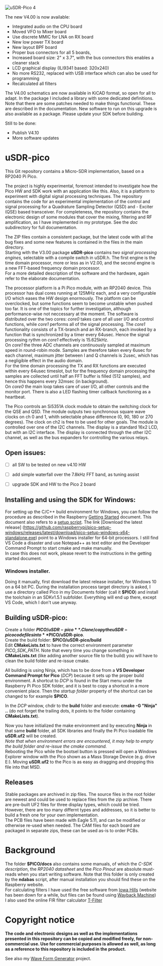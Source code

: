 ![uSDR-Pico 4](https://github.com/ArjanteMarvelde/uSDR-pico/main/doc/uSDR-Pico4.jpg)  

The new V4.00 is now available:  
- Integrated audio on the CPU board  
- Moved VFO to Mixer board    
- Use discrete MMIC for LNA on RX board  
- New low power TX board  
- New layout BPF board  
- Proper bus connectors for all 5 boards,  
- Increased board size: 2" x 3.7", with the bus connectors this enables a cleaner stack  
- LCD graphical display (ILI9341 based: 320x240)  
- No more RS232, replaced with USB interface which can also be used for programming  
- Recalculated all filters  

The V4.00 schematics are now available in KiCAD format, so open for all to adapt. In the package I included a library with some dedicated definitions. Note that there are some patches needed to make things functional. These are described in the documentation. New software to run on this upgrade is also available as a package. Please update your SDK before building.

Still to be done:  
- Publish V4.10  
- More software updates   

# uSDR-pico
This Git repository contains a Micro-SDR implementation, based on a RP2040 Pi Pico.  

The project is highly experimental, foremost intended to investigate how the Pico HW and SDK work with an application like this. Also, it is a platform to experiment with digital signal processing techniques. The repository contains the code for an experimental implementation of the control and signal processing for a Quadrature Sampling Detector (QSD) and - Exciter (QSE) based transceiver. 
For completeness, the repository contains the electronic design of some modules that cover the mixing, filtering and RF amplification, as I have implemented in my prototype. See the *doc* subdirectory for full documentation.   

The ZIP files contain a consistent package, but the latest code with all the bug fixes and some new features is contained in the files in the main directory.  
Starting with the V3.00 package **uSDR-pico** contains *two signal processing engines*, selectable with a compile switch in uSDR.h. The first engine is the  time domain processor, more or less as in V2.00, and the second engine is a new FFT-based frequency domain processor.  
For a more detailed description of the software and the hardware, again refer to the elaborate documentation.  

The processor platform is a Pi Pico module, with an RP2040 device. This processor has dual cores running at 125MHz each, and a very configurable I/O which eases the HW design enormously. The platform can be overclocked, but some functions seem to become unstable when pushed too far. It is one of the topics for further investigation, although performance-wise not neccessary at the moment.
The software is distributed over the two cores: *core0* takes care of all user I/O and control functions, while *core1* performs all of the signal processing. The *core1* functionality consists of a TX-branch and an RX-branch, each invoked by a function that is synchronized by a timer every 64usec. Hence the signal processing rythm on *core1* effectively is 15.625kHz.  
On *core1* the three ADC channels are continuously sampled at maximum speed in round-robin mode. Samples are therefore taken every 6usec for each channel, maximum jitter between I and Q channels is 2usec, which has a negligible effect in the audio domain.  
For the time domain processing the TX and RX functions are executed within every 64usec timeslot, but for the frequency domain processing the samples are collected until half an FFT buffer is filled (512 samples), and hence this happens every 32msec (in background).  
On *core0* the main loop takes care of user I/O, all other controls and the monitor port. There is also a LED flashing timer callback functioning as a heartbeat.

The Pico controls an Si5351A clock module to obtain the switching clock for the QSE and QSD. The module outputs two synchronous square wave clocks on ch 0 and 1, whith selectable phase difference (0, 90, 180 or 270 degrees). The clock on ch2 is free to be used for other goals. The module is controlled over one of the I2C channels.
The display is a standard 16x2 LCD, but with an I2C interface. The display is connected through the other I2C channel, as well as the bus expanders for controlling the various relays.

## Open issues: 
- [ ] all SW to be tested on new v4.10 HW
- [ ] add simple waterfall over the 7.8kHz FFT band, as tuning assist  
- [ ] upgrade SDK and HW to the Pico 2 board
 

## Installing and using the SDK for Windows: 
For setting up the C/C++ build environment for Windows, you can follow the procedure as described in the Raspberry [Getting Started](https://datasheets.raspberrypi.com/pico/getting-started-with-pico.pdf) document. This document also refers to a [setup script](https://github.com/raspberrypi/pico-setup-windows). The link [Download the latest release] (https://github.com/raspberrypi/pico-setup-windows/releases/latest/download/pico-setup-windows-x64-standalone.exe) point to a Windows installer for 64-bit processors. I still find VS Code a disaster and use Notepad++ as text editor and the Developer Command Prompt to start cmake and make manually.  
In case this does not work, please revert to the instructions in the getting started document.  

### Windows installer.  
Doing it manually, first download the latest release installer, for Windows 10 on a 64 bit PC. During the installation process target directory is asked, I use a directory called Pico in my Documents folder (call it **$PICO**) and install the toolchain in an SDKv1.5.1 subfolder. Everything will end up there, except VS Code, which I don't use anyway.   
  
  
## Building uSDR-pico:    
Create a folder **$PICO/uSDR-pico**.  
Clone/copy the uSDR-pico code files into **$PICO/uSDR-pico**.  
Create the build folder: **$PICO/uSDR-pico/build**  
Edit **CMakeLists.txt** to have the correct environment parameter *PICO_SDK_PATH*. Note that every time you change something in **CMakeLists.txt** (like adding another source file to the build) you will have to clean the build folder and re-issue cmake.  
 
All building is using Ninja, which has to be done from a **VS Developer Command Prompt for Pico** (*DCP*) because it sets up the proper build environment. A shortcut to *DCP* is found in the Start menu under the Raspberry Pi Pico SDK folder, and it is best to copy a shortcut in a more convenient place. Then the *startup folder* property of the shortcut can be changed to for example **$PICO**.   

In the *DCP* window, chdir to the **build** folder and execute: **cmake -G "Ninja" ..**   (do not forget the trailing dots, it points to the folder containing **CMakeLists.txt**).  

Now you have initialized the make environment and by executing **Ninja** in that same **build** folder, all SDK libraries and finally the Pi Pico loadable file **uSDR.uf2** will be created.  
*Note that when environment errors are encountered, it may help to empty the build folder and re-issue the cmake command.*   
Rebooting the Pico while the bootsel button is pressed will open a Windows Explorer window with the Pico shown as a Mass Storage Device (e.g. drive E:). Moving **uSDR.uf2** to the Pico is as easy as dragging and dropping this file into that MSD.  
  
## Releases  
Stable packages are archived in zip files. The source files in the root folder are newest and could be used to replace files from the zip archive. There are pre-built UF2 files for three display types, which could be tried. However, there are too many differnt types and addresses, so it is better to build a fresh one for your own implementation.   
The PCB files have been made with Eagle 5.11, and can be modified or otherwise re-used when needed. The CAM files for each board are packaged in separate zips, these can be used as-is to order PCBs.  

# Background
The folder **$PICO/docs** also contains some manuals, of which the *C-SDK description*, the *RP2040 datasheet* and the *Pico Pinout* are absolute must-reads when you start writing software. Note that this folder is only created by the **ndabas** script, after manual installation you should find these on the Raspberry website.  
For calculating filters I have used the free software from [Iowa Hills](http://www.iowahills.com/8DownloadPage.html) (website has been down for a while, but files can be found using [Wayback Machine]( https://web.archive.org/web/20210819042054/http://www.iowahills.com/8DownloadPage.html))  
I also used the online FIR filter calculator [T-Filter](http://t-filter.engineerjs.com/) 

# Copyright notice
**The code and electronic designs as well as the implementations presented in this repository can be copied and modified freely, for non-commercial use.
Use for commercial purposes is allowed as well, as long as a reference to this repository is included in the product.**

See also my [Wave Form Generator](https://github.com/ArjanteMarvelde/uWFG-Pico) project. 
